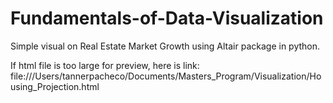 # Fundamentals-of-Data-Visualization
Simple visual on Real Estate Market Growth using Altair package in python.


If html file is too large for preview, here is link: file:///Users/tannerpacheco/Documents/Masters_Program/Visualization/Housing_Projection.html
